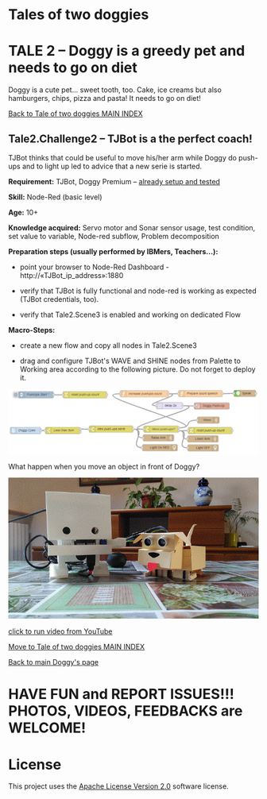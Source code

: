# Tales of two doggies
# TALE 2 – Doggy is a greedy pet and needs to go on diet

Doggy is a cute pet... sweet tooth, too. Cake, ice creams but also hamburgers, chips, pizza and pasta! It needs to go on diet!

[Back to Tale of two doggies MAIN INDEX](Tales%20of%20two%20doggies.md)

## Tale2.Challenge2 – TJBot is a the perfect coach!

TJBot thinks that could be useful to move his/her arm while Doggy do push-ups and to light up led to advice that a new serie is started.

**Requirement:** TJBot, Doggy Premium – [already setup and tested](https://github.com/fmanclossi/TJBot-playbook/blob/master/examples/Doggy/Setup%20Doggy%20and%20Test%20features.md)

**Skill:** Node-Red (basic level)

**Age:** 10+

**Knowledge acquired:** Servo motor and Sonar sensor usage, test condition, set value to variable, Node-red subflow, Problem decomposition

**Preparation steps (usually performed by IBMers, Teachers…):**

* point your browser to Node-Red Dashboard - http://«TJBot_ip_address»:1880

* verify that TJBot is fully functional and node-red is working as expected (TJBot credentials, too).

* verify that Tale2.Scene3 is enabled and working on dedicated Flow

**Macro-Steps:**

* create a new flow and copy all nodes in Tale2.Scene3

* drag and configure TJBot's WAVE and SHINE nodes from Palette to Working area according to the following picture. Do not forget to deploy it.

![image](https://github.com/fmanclossi/TJBot-playbook/blob/master/examples/Doggy/Media/Tales/t02C02.TJBot.Wave.Shine.HelpingDoggy.Flow.jpg)

What happen when you move an object in front of Doggy?

![image](https://github.com/fmanclossi/TJBot-playbook/blob/master/examples/Doggy/Media/Tales/TJBot.Helps.Doggy.Doing.Exercises.gif)

[click to run video from YouTube](https://youtu.be/vIt2zbiU5RU)

[Move to Tale of two doggies MAIN INDEX](Tales%20of%20two%20doggies.md)

[Back to main Doggy's page](https://github.com/fmanclossi/TJBot-playbook/tree/master/examples/Doggy)

# HAVE FUN and REPORT ISSUES!!! PHOTOS, VIDEOS, FEEDBACKS are WELCOME!

# License  
This project uses the [Apache License Version 2.0](../../LICENSE) software license.  
